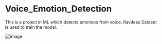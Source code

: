 # Voice_Emotion_Detection
This is a project in ML which detects emotions from voice.
Ravdess Dataset is used to train the model.

![image](https://github.com/user-attachments/assets/b9205e7f-5624-4865-a8ad-3542638b5584)


